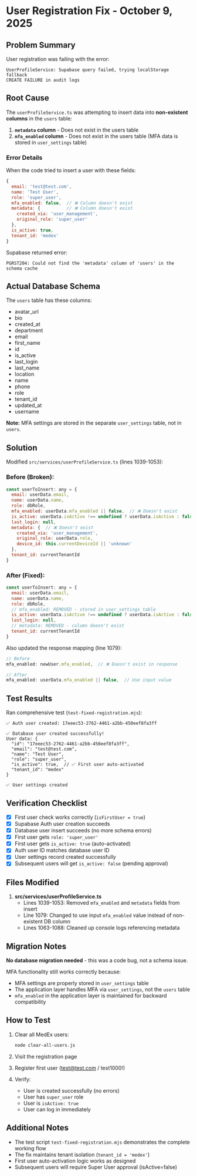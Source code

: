# User Registration Fix - October 9, 2025

## Problem Summary

User registration was failing with the error:
```
UserProfileService: Supabase query failed, trying localStorage fallback
CREATE FAILURE in audit logs
```

## Root Cause

The `userProfileService.ts` was attempting to insert data into **non-existent columns** in the `users` table:

1. **`metadata` column** - Does not exist in the users table
2. **`mfa_enabled` column** - Does not exist in the users table (MFA data is stored in `user_settings` table)

### Error Details

When the code tried to insert a user with these fields:
```javascript
{
  email: 'test@test.com',
  name: 'Test User',
  role: 'super_user',
  mfa_enabled: false,  // ❌ Column doesn't exist
  metadata: {          // ❌ Column doesn't exist
    created_via: 'user_management',
    original_role: 'super_user'
  },
  is_active: true,
  tenant_id: 'medex'
}
```

Supabase returned error:
```
PGRST204: Could not find the 'metadata' column of 'users' in the schema cache
```

## Actual Database Schema

The `users` table has these columns:
- avatar_url
- bio
- created_at
- department
- email
- first_name
- id
- is_active
- last_login
- last_name
- location
- name
- phone
- role
- tenant_id
- updated_at
- username

**Note:** MFA settings are stored in the separate `user_settings` table, not in `users`.

## Solution

Modified `src/services/userProfileService.ts` (lines 1039-1053):

### Before (Broken):
```javascript
const userToInsert: any = {
  email: userData.email,
  name: userData.name,
  role: dbRole,
  mfa_enabled: userData.mfa_enabled || false,  // ❌ Doesn't exist
  is_active: userData.isActive !== undefined ? userData.isActive : false,
  last_login: null,
  metadata: {  // ❌ Doesn't exist
    created_via: 'user_management',
    original_role: userData.role,
    device_id: this.currentDeviceId || 'unknown'
  },
  tenant_id: currentTenantId
}
```

### After (Fixed):
```javascript
const userToInsert: any = {
  email: userData.email,
  name: userData.name,
  role: dbRole,
  // mfa_enabled: REMOVED - stored in user_settings table
  is_active: userData.isActive !== undefined ? userData.isActive : false,
  last_login: null,
  // metadata: REMOVED - column doesn't exist
  tenant_id: currentTenantId
}
```

Also updated the response mapping (line 1079):
```javascript
// Before
mfa_enabled: newUser.mfa_enabled,  // ❌ Doesn't exist in response

// After
mfa_enabled: userData.mfa_enabled || false,  // Use input value
```

## Test Results

Ran comprehensive test (`test-fixed-registration.mjs`):

```
✅ Auth user created: 17eeec53-2762-4461-a2bb-450eef8fa3ff

✅ Database user created successfully!
User data: {
  "id": "17eeec53-2762-4461-a2bb-450eef8fa3ff",
  "email": "test@test.com",
  "name": "Test User",
  "role": "super_user",
  "is_active": true,  // ✅ First user auto-activated
  "tenant_id": "medex"
}

✅ User settings created
```

## Verification Checklist

- [x] First user check works correctly (`isFirstUser = true`)
- [x] Supabase Auth user creation succeeds
- [x] Database user insert succeeds (no more schema errors)
- [x] First user gets `role: 'super_user'`
- [x] First user gets `is_active: true` (auto-activated)
- [x] Auth user ID matches database user ID
- [x] User settings record created successfully
- [x] Subsequent users will get `is_active: false` (pending approval)

## Files Modified

1. **src/services/userProfileService.ts**
   - Lines 1039-1053: Removed `mfa_enabled` and `metadata` fields from insert
   - Line 1079: Changed to use input `mfa_enabled` value instead of non-existent DB column
   - Lines 1063-1088: Cleaned up console logs referencing metadata

## Migration Notes

**No database migration needed** - this was a code bug, not a schema issue.

MFA functionality still works correctly because:
- MFA settings are properly stored in `user_settings` table
- The application layer handles MFA via `user_settings`, not the `users` table
- `mfa_enabled` in the application layer is maintained for backward compatibility

## How to Test

1. Clear all MedEx users:
   ```bash
   node clear-all-users.js
   ```

2. Visit the registration page

3. Register first user (test@test.com / test1000!)

4. Verify:
   - User is created successfully (no errors)
   - User has `super_user` role
   - User is `isActive: true`
   - User can log in immediately

## Additional Notes

- The test script `test-fixed-registration.mjs` demonstrates the complete working flow
- The fix maintains tenant isolation (`tenant_id = 'medex'`)
- First user auto-activation logic works as designed
- Subsequent users will require Super User approval (isActive=false)
